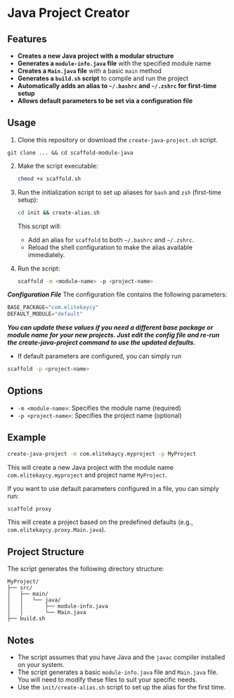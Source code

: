 # Java Project Creator

## Features

- **Creates a new Java project with a modular structure**
- **Generates a `module-info.java` file** with the specified module name
- **Creates a `Main.java` file** with a basic `main` method
- **Generates a `build.sh` script** to compile and run the project
- **Automatically adds an alias to `~/.bashrc` and `~/.zshrc` for first-time setup**
- **Allows default parameters to be set via a configuration file**

## Usage

1. Clone this repository or download the `create-java-project.sh` script.
```
git clone ... && cd scaffold-module-java
```
2. Make the script executable:
   ```bash
   chmod +x scaffold.sh
   ```

3. Run the initialization script to set up aliases for `bash` and `zsh` (first-time setup):
   ```bash
   cd init && create-alias.sh
   ```

   This script will:
   - Add an alias for `scaffold` to both `~/.bashrc` and `~/.zshrc`.
   - Reload the shell configuration to make the alias available immediately.

4. Run the script:
   ```bash
   scaffold -m <module-name> -p <project-name>
   ```
 ***Configuration File***
The configuration file contains the following parameters:
```java
BASE_PACKAGE="com.elitekaycy"
DEFAULT_MODULE="default"
```
  ***You can update these values if you need a different base package or module name for your new projects. Just edit the config file and re-run the create-java-project command to use the updated defaults.***
        
- If default parameters are configured, you can simply run

```bash
scaffold -p <project-name>
```

## Options

- `-m <module-name>`: Specifies the module name (required)
- `-p <project-name>`: Specifies the project name (optional)

## Example

```bash
create-java-project -m com.elitekaycy.myproject -p MyProject
```

This will create a new Java project with the module name `com.elitekaycy.myproject` and project name `MyProject`.

If you want to use default parameters configured in a file, you can simply run:
```bash
scaffold proxy
```

This will create a project based on the predefined defaults (e.g., `com.elitekaycy.proxy.Main.java`).

## Project Structure

The script generates the following directory structure:
```
MyProject/
├── src/
│   ├── main/
│   │   └── java/
│   │       ├── module-info.java
│   │       └── Main.java
├── build.sh
```

## Notes

- The script assumes that you have Java and the `javac` compiler installed on your system.
- The script generates a basic `module-info.java` file and `Main.java` file. You will need to modify these files to suit your specific needs.
- Use the `init/create-alias.sh` script to set up the alias for the first time.


